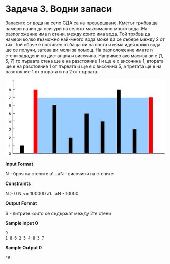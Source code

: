 # Задача 3. Водни запаси

Запасите от вода на село СДА са на превършване. Кметът трябва да намери начин да осигури на селото максимално много вода. На разположение има n стени, между които има вода. Той трябва да намери колко възможно най-много вода може да се събере между 2 от тях. Той обаче е поставен от баща си на поста и няма идея колко вода ще се получи, затова ви моли за помощ. На разположение имате n стени зададени по дистанция и височина. Например ако масива ви е [1, 5, 7] то първата стена ще е на разстояние 1 и ще е с височина 1, втората ще е на разстояние 1 от първата и ще е с височина 5, а третата ще е на разстояние 1 от втората и на 2 от първата.

![Example-Image](image-1.jpg)

**Input Format**

N - броя на стените
а1...аN - височини на стените

**Constraints**

N > 0
N <= 100000
а1...aN - 10000

**Output Format**

S - литрите които се съдържат между 2те стени

**Sample Input 0**
```
9
1 8 6 2 5 4 8 3 7
```

**Sample Output 0**
```
49
```
